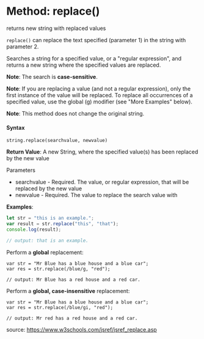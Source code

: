 # Method: replace()

returns new string with replaced values

`replace()` can replace the text specified (parameter 1) in the string with parameter 2. 

Searches a string for a specified value, or a "regular expression", and returns a new string where the specified values are replaced.

**Note**: The search is **case-sensitive**.

**Note**: If you are replacing a value (and not a regular expression), only the first instance of the value will be replaced. To replace all occurrences of a specified value, use the global (g) modifier (see "More Examples" below).

**Note**: This method does not change the original string.

#### Syntax

`string.replace(searchvalue, newvalue)`

**Return Value**:	A new String, where the specified value(s) has been replaced by the new value

Parameters

- searchvalue	- Required. The value, or regular expression, that will be replaced by the new value
- newvalue -	Required. The value to replace the search value with

**Examples**:

```js
let str = "this is an example.";
var result = str.replace("this", "that");
console.log(result);

// output: that is an example.
```

Perform a **global** replacement:

```
var str = "Mr Blue has a blue house and a blue car";
var res = str.replace(/blue/g, "red");

// output: Mr Blue has a red house and a red car.
```

Perform a **global, case-insensitive** replacement:
```
var str = "Mr Blue has a blue house and a blue car";
var res = str.replace(/blue/gi, "red");

// output: Mr red has a red house and a red car.
```



source: https://www.w3schools.com/jsref/jsref_replace.asp